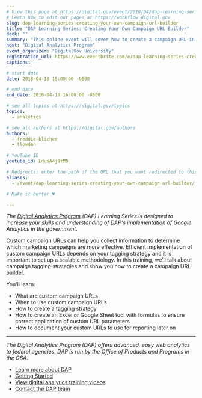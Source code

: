 ```yaml
---
# View this page at https://digital.gov/event/2018/04/dap-learning-series-creating-your-own
# Learn how to edit our pages at https://workflow.digital.gov
slug: dap-learning-series-creating-your-own-campaign-url-builder
title: "DAP Learning Series: Creating Your Own Campaign URL Builder"
deck: ""
summary: "This online event will cover how to create a campaign URL in Google Analtyics and how to effectively implement it."
host: "Digital Analytics Program"
event_organizer: "DigitalGov University"
registration_url: https://www.eventbrite.com/e/dap-learning-series-creating-your-own-campaign-url-builder-registration-42546399426
captions: 

# start date
date: 2018-04-18 15:00:00 -0500

# end date
end_date: 2018-04-18 16:00:00 -0500

# see all topics at https://digital.gov/topics
topics: 
  - analytics

# see all authors at https://digital.gov/authors
authors: 
  - freddie-blicher
  - tlowden

# YouTube ID
youtube_id: LdusA4j9tM0

# Redirects: enter the path of the URL that you want redirected to this page
aliases: 
  - /event/dap-learning-series-creating-your-own-campaign-url-builder/

# Make it better ♥

---
```


_The [Digital Analytics Program](https://www.digitalgov.gov/services/dap/) (DAP) Learning Series is designed to increase your skills and understanding of DAP's implementation of Google Analytics in the government._

Custom campaign URLs can help you collect information to determine which marketing campaigns are more effective. Efficient implementation of custom campaign URLs depends on your tagging strategy and it is important to set up a scalable methodology. In this training, we’ll talk about campaign tagging strategies and show you how to create a campaign URL builder.

You’ll learn:

- What are custom campaign URLs
- When to use custom campaign URLs
- How to create a tagging strategy
- How to create an Excel or Google Sheet tool with formulas to ensure correct application of custom URL parameters
- How to document your custom URLs to use for reporting later on

---

_The Digital Analytics Program (DAP) offers advanced, easy web analytics to federal agencies. DAP is run by the Office of Products and Programs in the GSA._

- [Learn more about DAP](https://www.digitalgov.gov/services/dap/)
- [Getting Started](https://github.com/digital-analytics-program/gov-wide-code)
- [View digital analytics training videos](https://www.youtube.com/playlist?list=PLd9b-GuOJ3nFwlyvLFUtmDpYFKezhot8P)
- [Contact the DAP team](mailto:dap@support.digitalgov.gov)
